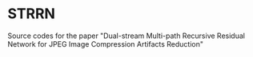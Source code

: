 # STRRN
Source codes for the paper "Dual-stream Multi-path Recursive Residual Network for JPEG Image Compression Artifacts Reduction"
